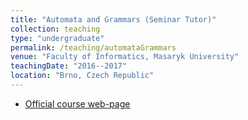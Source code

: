 ```yaml
---
title: "Automata and Grammars (Seminar Tutor)"
collection: teaching
type: "undergraduate"
permalink: /teaching/automataGrammars
venue: "Faculty of Informatics, Masaryk University"
teachingDate: "2016--2017"
location: "Brno, Czech Republic"
---
```



- [Official course web-page](https://is.muni.cz/course/fi/autumn2017/IB102)
